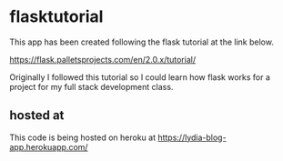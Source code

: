 # flasktutorial

This app has been created following the flask tutorial at the link below.

<https://flask.palletsprojects.com/en/2.0.x/tutorial/>

Originally I followed this tutorial so I could learn how flask works for a project for my full stack development class.

## hosted at
This code is being hosted on heroku at <https://lydia-blog-app.herokuapp.com/>
